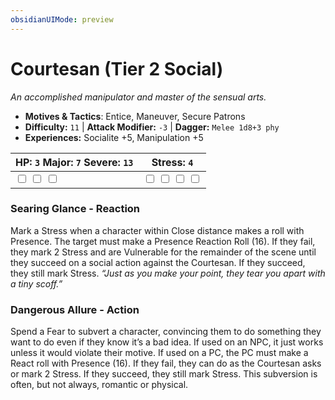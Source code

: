 ```yaml
---
obsidianUIMode: preview
---
```

# Courtesan (Tier 2 Social)

*An accomplished manipulator and master of the sensual arts.*

- **Motives & Tactics**: Entice, Maneuver, Secure Patrons
- **Difficulty:** `11` | **Attack Modifier:** `-3` | **Dagger:** `Melee 1d8+3 phy`
- **Experiences:** Socialite +5, Manipulation +5

| HP: `3` Major: `7` Severe: `13` | Stress: `4` |
|--|--|
|  <input type="checkbox" unchecked id="16b9ed1f"> <input type="checkbox" unchecked id="82d3a29d"> <input type="checkbox" unchecked id="d7e18c7a"> |  <input type="checkbox" unchecked id="b01b202e"> <input type="checkbox" unchecked id="5a3218d4"> <input type="checkbox" unchecked id="153521fe"> <input type="checkbox" unchecked id="2aecbcbe"> |

### Searing Glance - Reaction

Mark a Stress when a character within Close distance makes a roll with Presence. The target must make a Presence Reaction Roll (16). If they fail, they mark 2 Stress and are Vulnerable for the remainder of the scene until they succeed on a social action against the Courtesan. If they succeed, they still mark Stress. *“Just as you make your point, they tear you apart with a tiny scoff.”*

### Dangerous Allure - Action

Spend a Fear to subvert a character, convincing them to do something they want to do even if they know it’s a bad idea. If used on an NPC, it just works unless it would violate their motive. If used on a PC, the PC must make a React roll with Presence (16). If they fail, they can do as the Courtesan asks or mark 2 Stress. If they succeed, they still mark Stress. This subversion is often, but not always, romantic or physical. 



